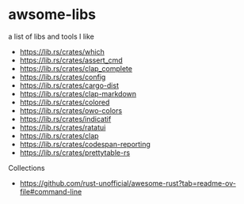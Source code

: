 # awsome-libs
a list of libs and tools I like

- https://lib.rs/crates/which
- https://lib.rs/crates/assert_cmd
- https://lib.rs/crates/clap_complete
- https://lib.rs/crates/config
- https://lib.rs/crates/cargo-dist
- https://lib.rs/crates/clap-markdown
- https://lib.rs/crates/colored
- https://lib.rs/crates/owo-colors
- https://lib.rs/crates/indicatif
- https://lib.rs/crates/ratatui
- https://lib.rs/crates/clap
- https://lib.rs/crates/codespan-reporting
- https://lib.rs/crates/prettytable-rs

Collections
- https://github.com/rust-unofficial/awesome-rust?tab=readme-ov-file#command-line
